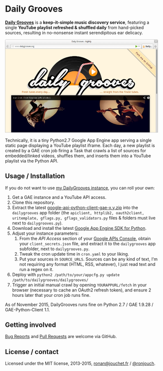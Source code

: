 # Daily Grooves

**[Daily Grooves](http://www.dailygrooves.org/)** is a **keep-it-simple music discovery service**, featuring a single **YouTube playlist refreshed & shuffled daily** from hand-picked sources, resulting in no-nonsense instant serendipitous ear delicacy.

[![DailyGrooves screenshot](https://github.com/ronjouch/dailygrooves/raw/master/dailygrooves_screenshot.png)](http://www.dailygrooves.org/)

Technically, it is a tiny Python2.7 Google App Engine app serving a single static page displaying a YouTube playlist iframe. Each day, a new playlist is created by a GAE cron job firing a Task that crawls a list of sources for embedded/linked videos, shuffles them, and inserts them into a YouTube playlist via the Python API.

## Usage / Installation

If you do not want to use [my DailyGrooves instance](http://www.dailygrooves.org/), you can roll your own:

1. Get a GAE instance and a YouTube API access.
2. Clone this repository.
3. Extract the latest [google-api-python-client-gae-x.y.zip](https://code.google.com/p/google-api-python-client/downloads/list) into the `dailygrooves` app folder (the `apiclient, httplib2, oauth2client, uritemplate, gflags.py, gflags_validators.py` files & folders must live next to `dailygrooves.py`).
5. Download and install the latest [Google App Engine SDK for Python](https://developers.google.com/appengine/downloads#Google_App_Engine_SDK_for_Python).
6. Adjust your instance parameters:
    1. From the *API Access* section of your [Google APIs Console](https://code.google.com/apis/console/), obtain your `client_secrets.json` file, and extract it to the `dailygrooves` app subfolder, next to `dailygrooves.py`.
    2. Tweak the cron update time in `cron.yaml` to your liking.
    3. Put your sources in `SOURCE_URLS`. Sources can be any kind of text, I'm not requiring any format (HTML, RSS, whatever), I just read text and run a regex on it.
7. Deploy with `python2 /path/to/your/appcfg.py update /path/to/dailygrooves/dailygrooves/`
8. Trigger an initial manual crawl by opening `YOURAPPURL/fetch` in your browser (necessary to cache an OAuth2 refresh token), and ensure 2 hours later that your cron job runs fine.

As of November 2015, DailyGrooves runs fine on Python 2.7 / GAE 1.9.28 / GAE-Python-Client 1.1.

## Getting involved

[Bug Reports](https://github.com/ronjouch/dailygrooves/issues) and [Pull Requests](https://github.com/ronjouch/dailygrooves/pulls) are welcome via GitHub.

## License / contact

Licensed under the MIT license, 2013-2015, [ronan@jouchet.fr](mailto:ronan@jouchet.fr) / [@ronjouch](https://twitter.com/ronjouch).
